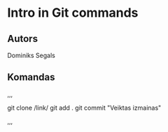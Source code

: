# Intro in Git commands
## Autors
Dominiks Segals

## Komandas
,,,

git clone /link/
git add .
git commit "Veiktas izmainas"

,,,